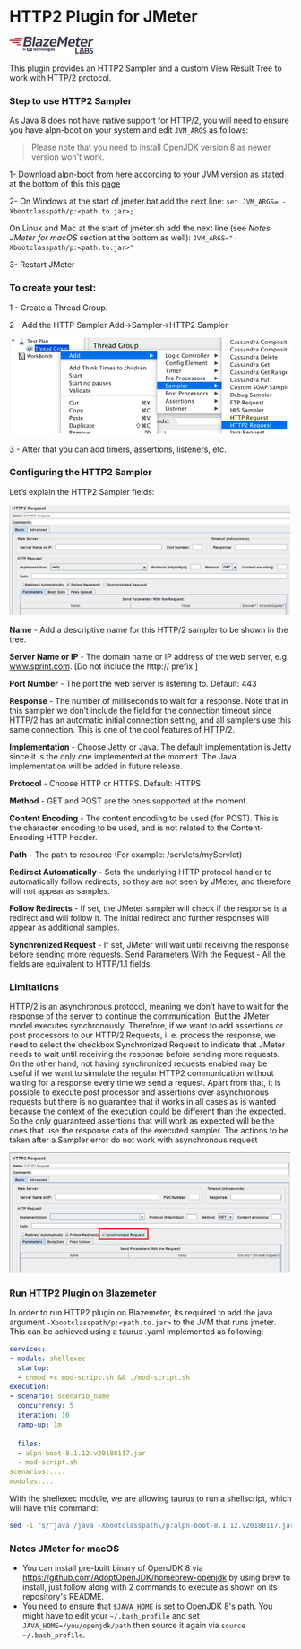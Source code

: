 # HTTP2 Plugin for JMeter

![labs-logo](blazemeter-labs-logo.png)

This plugin provides an HTTP2 Sampler and a custom View Result Tree to work with HTTP/2 protocol.

### Step to use HTTP2 Sampler

As Java 8 does not have native support for HTTP/2, you will need to ensure you have alpn-boot on your system and edit `JVM_ARGS` as follows:

> Please note that you need to install OpenJDK version 8 as newer version won't work.

1- Download alpn-boot from [here](https://mvnrepository.com/artifact/org.mortbay.jetty.alpn/alpn-boot) according to your JVM version as stated at the bottom of this this [page](https://www.eclipse.org/jetty/documentation/9.4.x/alpn-chapter.html)
	
2- On Windows at the start of jmeter.bat add the next line:
		`set JVM_ARGS= -Xbootclasspath/p:<path.to.jar>;`

   On Linux and Mac at the start of jmeter.sh add the next line (see _Notes JMeter for macOS_ section at the bottom as well):
		`JVM_ARGS="-Xbootclasspath/p:<path.to.jar>"`

3- Restart JMeter

### To create your test:

1 - Create a Thread Group.

2 - Add the HTTP Sampler Add->Sampler->HTTP2 Sampler

![](addHTTP2Sampler.png)

3 - After that you can add timers, assertions, listeners, etc.

### Configuring the HTTP2 Sampler

Let’s explain the HTTP2 Sampler fields:

![](http2Sampler.png)

**Name** - Add a descriptive name for this HTTP/2 sampler to be shown in the tree.

**Server Name or IP** -   The domain name or IP address of the web server, e.g. www.sprint.com. [Do not include the http:// prefix.]

**Port Number** - The port the web server is listening to. Default: 443

**Response** - The number of milliseconds to wait for a response. Note that in this sampler we don’t include the field for the connection timeout since HTTP/2 has an automatic initial connection setting, and all samplers use this same connection. This is one of the cool features of HTTP/2. 

**Implementation** - Choose Jetty or Java. The default implementation is Jetty since it is the only one implemented at the moment. The Java implementation will be added in future release. 

**Protocol** - Choose   HTTP or HTTPS. Default: HTTPS

**Method** -  GET and POST are the ones supported at the moment.

**Content Encoding** - The content encoding to be used (for POST). This is the character encoding to be used, and is not related to the Content-Encoding HTTP header.

**Path** - The path to resource (For example: /servlets/myServlet)

**Redirect Automatically** - Sets the underlying HTTP protocol handler to automatically follow redirects, so they are not seen by JMeter, and therefore will not appear as samples. 

**Follow Redirects** -  If set, the JMeter sampler will check if the response is a redirect and will follow it. The initial redirect and further responses will appear as additional samples.

**Synchronized Request** - If set, JMeter will wait until receiving the response before sending more requests.
Send Parameters With the Request - All the fields are equivalent to HTTP/1.1 fields.

### Limitations

HTTP/2 is an asynchronous protocol, meaning we don’t have to wait for the response of the server to continue the communication. But the JMeter model executes synchronously. Therefore, if we want to add assertions or post processors to our HTTP/2 Requests, i. e. process the response, we need to select the checkbox Synchronized Request to indicate that JMeter needs to wait until receiving the response before sending more requests. On the other hand, not having synchronized requests enabled may be useful if we want to simulate the regular HTTP2 communication without waiting for a response every time we send a request. Apart from that, it is possible to execute post processor and assertions over asynchronous requests but there is no guarantee that it works in all cases as is wanted because the context of the execution could be different than the expected. So the only guaranteed assertions that will work as expected will be the ones that use the response data of the executed sampler. The actions to be taken after a Sampler error do not work with asynchronous request

![](syncRequest.png)

### Run HTTP2 Plugin on Blazemeter

In order to run HTTP2 plugin on Blazemeter, its required to add the java argument ```-Xbootclasspath/p:<path.to.jar>``` to the JVM that runs jmeter. This can be achieved using a taurus .yaml implemented as following:

```yaml
services:
- module: shellexec
  startup:
  - chmod +x mod-script.sh && ./mod-script.sh 
execution:
- scenario: scenario_name    
  concurrency: 5
  iteration: 10
  ramp-up: 1m

  files:
  - alpn-boot-8.1.12.v20180117.jar
  - mod-script.sh
scenarios:....
modules:...
```

With the shellexec module, we are allowing taurus to run a shellscript, which will have this command: 

```bash
sed -i "s/^java /java -Xbootclasspath\/p:alpn-boot-8.1.12.v20180117.jar /" ~/.bzt/jmeter-taurus/3.3/bin/jmeter.sh
```

### Notes JMeter for macOS

* You can install pre-built binary of OpenJDK 8 via https://github.com/AdoptOpenJDK/homebrew-openjdk by using brew to install, just follow along with 2 commands to execute as shown on its repository's README.
* You need to ensure that `$JAVA_HOME` is set to OpenJDK 8's path. You might have to edit your `~/.bash_profile` and set `JAVA_HOME=/you/openjdk/path` then source it again via `source ~/.bash_profile`.
